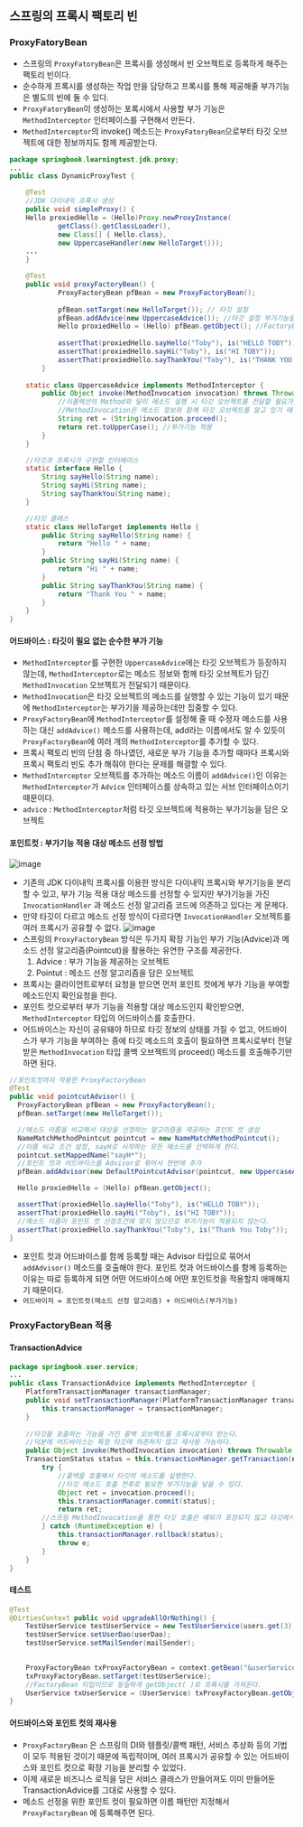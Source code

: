 ## 스프링의 프록시 팩토리 빈

### ProxyFatoryBean
- 스프링의 `ProxyFatoryBean`은 프록시를 생성해서 빈 오브젝트로 등록하게 해주는 팩토리 빈이다.
- 순수하게 프록시를 생성하는 작업 만을 담당하고 프록시를 통해 제공해줄 부가기능은 별도의 빈에 둘 수 있다.
- `ProxyFatoryBean`이 생성하는 포록시에서 사용할 부가 기능은 `MethodInterceptor` 인터페이스를 구현해서 만든다.
- `MethodInterceptor`의 invoke() 메소드는 `ProxyFatoryBean`으로부터 타깃 오브젝트에 대한 정보까지도 함께 제공받는다.
```java
package springbook.learningtest.jdk.proxy;
...
public class DynamicProxyTest { 

	@Test 
	//JDK 다이내믹 프록시 생성
	public void simpleProxy() { 
	Hello proxiedHello = (Hello)Proxy.newProxyInstance( 
			getClass().getClassLoader(), 
			new Class[] { Hello.class}, 
			new UppercaseHandler(new HelloTarget()));
	...
	}

	@Test
	public void proxyFactoryBean() { 
			ProxyFactoryBean pfBean = new ProxyFactoryBean();
		
			pfBean.setTarget(new HelloTarget()); // 타깃 설정
			pfBean.addAdvice(new UppercaseAdvice()); //타깃 설정 부가기능을 담은 어드바이스를 추가한다.
			Hello proxiedHello = (Hello) pfBean.getObject(); //FactoryBean이므로 getObject( )로 생성된 프록시를 가져온다.
			
			assertThat(proxiedHello.sayHello("Toby"), is("HELLO TOBY"));
			assertThat(proxiedHello.sayHi("Toby"), is("HI TOBY"));
			assertThat(proxiedHello.sayThankYou("Toby"), is("THANK YOU TOBY"));
		}
	
	static class UppercaseAdvice implements MethodInterceptor { 
		public Object invoke(MethodInvocation invocation) throws Throwable { 
			//리플렉션의 Method와 달리 메소드 실행 시 타깃 오브젝트를 전달할 필요가 없다. 
			//MethodInvocation은 메소드 정보와 함께 타깃 오브젝트를 알고 있기 때문이다.
			String ret = (String)invocation.proceed(); 
			return ret.toUpperCase(); //부가기능 적용
		} 
	}

	//타깃과 프록시가 구현할 인터페이스
	static interface Hello { 
		String sayHello(String name);
		String sayHi(String name);
		String sayThankYou(String name);
	}

	//타깃 클래스
	static class HelloTarget implements Hello { 
		public String sayHello(String name) { 
			return "Hello " + name; 
		} 
		public String sayHi(String name) { 
			return "Hi " + name; 
		} 
		public String sayThankYou(String name) { 
			return "Thank You " + name; 
		} 
	} 
}
```
#### 어드바이스 : 타깃이 필요 없는 순수한 부가 기능
- `MethodInterceptor`를 구현한 `UppercaseAdvice`에는 타깃 오브젝트가 등장하지 않는데, `MethodInterceptor`로는 메소드 정보와 함께 타깃 오브젝트가 담긴 `MethodInvocation` 오브젝트가 전달되기 때문이다.
- `MethodInvocation`은 타깃 오브젝트의 메소드를 실행할 수 있는 기능이 있기 때문에 `MethodInterceptor`는 부가기을 제공하는데만 집중할 수 있다.
- `ProxyFactoryBean`에 `MethodInterceptor`를 설정해 줄 때 수정자 메소드를 사용하는 대신 `addAdvice()` 메소드를 사용하는데, add라는 이름에서도 알 수 있듯이 `ProxyFactoryBean`에 여러 개의 `MethodInterceptor`를 추가할 수 있다.
- 프록시 팩토리 빈의 단점 중 하나였던, 새로운 부가 기능을 추가할 때마다 프록시와 프록시 팩토리 빈도 추가 해줘야 한다는 문제를 해결할 수 있다.
- `MethodInterceptor` 오브젝트를 추가하는 메소드 이름이 `addAdvice()`인 이유는 `MethodInterceptor`가 `Advice` 인터페이스를 상속하고 있는 서브 인터페이스이기 때문이다.
- `advice` : `MethodInterceptor`처럼 타깃 오브젝트에 적용하는 부가기능을 담은 오브젝트
#### 포인트컷 : 부가기능 적용 대상 메소드 선정 방법
![image](https://user-images.githubusercontent.com/37647995/117250729-9ee74100-ae7e-11eb-9e22-8a0e81146aa2.png)
- 기존의 JDK 다이내믹 프록시를 이용한 방식은 다이내믹 프록시와 부가기능을 분리할 수 있고, 부가 기능 적용 대상 메소드를 선정할 수 있지만 부가기능을 가진 `InvocationHandler` 과 메소드 선정 알고리즘 코드에 의존하고 있다는 게 문제다.
- 만약 타깃이 다르고 메소드 선정 방식이 다르다면 `InvocationHandler` 오브젝트를 여러 프록시가 공유할 수 없다.
![image](https://user-images.githubusercontent.com/37647995/117250738-a3135e80-ae7e-11eb-9f9e-61dba0faf905.png)
- 스프링의 `ProxyFactoryBean` 방식은 두가지 확장 기능인 부가 기능(Advice)과 메소드 선정 알고리즘(Pointcut)을 활용하는 유연한 구조를 제공한다.
    1. Advice : 부가 기능을 제공하는 오브젝트
    2. Pointut : 메소드 선정 알고리즘을 담은 오브젝트
- 프록시는 클라이언트로부터 요청을 받으면 먼저 포인트 컷에게 부가 기능을 부여할 메소드인지 확인요청을 한다.
- 포인트 컷으로부터 부가 기능을 적용할 대상 메소드인지 확인받으면, `MethodInterceptor` 타입의 어드바이스를 호출한다.
- 어드바이스는 자신이 공유돼야 하므로 타깃 정보의 상태를 가질 수 없고, 어드바이스가 부가 기능을 부여하는 중에 타깃 메소드의 호출이 필요하면 프록시로부터 전달 받은 `MethodInvocation` 타입 콜백 오브젝트의 proceed() 메소드를 호출해주기만 하면 된다.
```java
//포인트컷까지 적용한 ProxyFactoryBean
@Test 
public void pointcutAdvisor() { 
  ProxyFactoryBean pfBean = new ProxyFactoryBean();
  pfBean.setTarget(new HelloTarget());

  //메소드 이름을 비교해서 대상을 선정하는 알고리즘을 제공하는 포인트 컷 생성
  NameMatchMethodPointcut pointcut = new NameMatchMethodPointcut();
  //이름 비교 조건 설정, sayH로 시작하는 모든 메소드를 선택하게 한다.
  pointcut.setMappedName("sayH*");
  //포인트 컷과 어드바이스를 Advisor로 묶어서 한번에 추가
  pfBean.addAdvisor(new DefaultPointcutAdvisor(pointcut, new UppercaseAdvice()));

  Hello proxiedHello = (Hello) pfBean.getObject();

  assertThat(proxiedHello.sayHello("Toby"), is("HELLO TOBY"));
  assertThat(proxiedHello.sayHi("Toby"), is("HI TOBY"));
  //메소드 이름이 포인트 컷 선정조건에 맞지 않으므로 부가기능이 적용되지 않는다.
  assertThat(proxiedHello.sayThankYou("Toby"), is("Thank You Toby"));
}
```
- 포인트 컷과 어드바이스를 함께 등록할 때는 Advisor 타입으로 묶어서 `addAdvisor()` 메소드를 호출해야 한다. 포인트 컷과 어드바이스를 함께 등록하는 이유는 따로 등록하게 되면 어떤 어드바이스에 어떤 포인트컷을 적용할지 애매해지기 때문이다.
- `어드바이저 = 포인트컷(메소드 선정 알고리즘) + 어드바이스(부가기능)`
### ProxyFactoryBean 적용
#### TransactionAdvice
```java
package springbook.user.service;
...
public class TransactionAdvice implements MethodInterceptor { 
	PlatformTransactionManager transactionManager;
	public void setTransactionManager(PlatformTransactionManager transactionManager) { 
		this.transactionManager = transactionManager;
	}
	
	//타깃을 호출하는 기능을 가진 콜백 오브젝트를 프록시로부터 받는다.
	//덕분에 어드바이스는 특정 타깃에 의존하지 않고 재사용 가능하다.
	public Object invoke(MethodInvocation invocation) throws Throwable {
	TransactionStatus status = this.transactionManager.getTransaction(new DefaultTransactionDefinition());
		try {
			//콜백을 호출해서 타깃의 메소드를 실행한다.
			//타깃 메소드 호출 전후로 필요한 부가기능을 넣을 수 있다.
			Object ret = invocation.proceed();
			this.transactionManager.commit(status);
			return ret;
		//스프링 MethodInvocation을 통한 타깃 호출은 예외가 포장되지 않고 타깃에서 보낸 그대로 전달된다.
		} catch (RuntimeException e) { 
			this.transactionManager.rollback(status);
			throw e;
		} 
	} 
}
```

#### 테스트
```java
@Test 
@DirtiesContext public void upgradeAllOrNothing() { 
	TestUserService testUserService = new TestUserService(users.get(3).getId());
	testUserService.setUserDao(userDao);
	testUserService.setMailSender(mailSender);

																																				//userService 빈은 이제 스프링의 ProxyFactoryBean이다.
	ProxyFactoryBean txProxyFactoryBean = context.getBean("&userService", ProxyFactoryBean.class);
	txProxyFactoryBean.setTarget(testUserService);
	//FactoryBean 타입이므로 동일하게 getObject( )로 프록시를 가져온다.
	UserService txUserService = (UserService) txProxyFactoryBean.getObject();
}

```

#### 어드바이스와 포인트 컷의 재사용

- `ProxyFactoryBean` 은 스프링의 DI와 템플릿/콜백 패턴, 서비스 추상화 등의 기법이 모두 적용된 것이기 때문에 독립적이며, 여러 프록시가 공유할 수 있는 어드바이스와 포인트 컷으로 확장 기능을 분리할 수 있었다.
- 이제 새로운 비즈니스 로직을 담은 서비스 클래스가 만들어져도 이미 만들어둔 TransactionAdvice를 그대로 사용할 수 있다.
- 메소드 선정을 위한 포인트 컷이 필요하면 이름 패턴만 지정해서 `ProxyFactoryBean` 에 등록해주면 된다.
